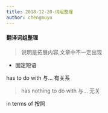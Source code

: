 ```yaml
---
title: 2018-12-20-词组整理
author: chengmuyu
---
```


#### 翻译词组整理
> 说明是拓展内容,文章中不一定出现

- 固定短语

has to do with 与... 有关系
> has nothing to do with 与... 无关

in terms of 按照
